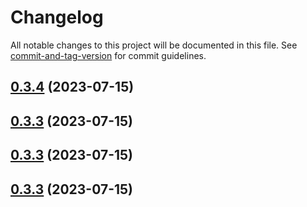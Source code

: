 # Changelog

All notable changes to this project will be documented in this file. See [commit-and-tag-version](https://github.com/absolute-version/commit-and-tag-version) for commit guidelines.

## [0.3.4](https://github.com/NicolasThierion/aspectjs/compare/v0.3.2...v0.3.4) (2023-07-15)

## [0.3.3](https://github.com/NicolasThierion/aspectjs/compare/v0.3.2...v0.3.3) (2023-07-15)

## [0.3.3](https://github.com/NicolasThierion/aspectjs/compare/v0.3.2...v0.3.3) (2023-07-15)

## [0.3.3](https://github.com/NicolasThierion/aspectjs/compare/v0.3.2...v0.3.3) (2023-07-15)
